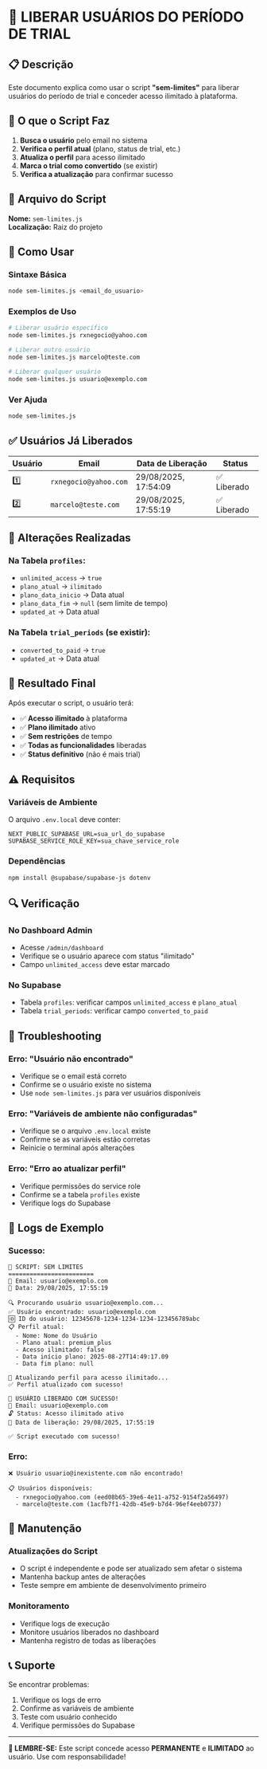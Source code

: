 # 🚀 LIBERAR USUÁRIOS DO PERÍODO DE TRIAL

## 📋 Descrição

Este documento explica como usar o script **"sem-limites"** para liberar usuários do período de trial e conceder acesso ilimitado à plataforma.

## 🎯 O que o Script Faz

1. **Busca o usuário** pelo email no sistema
2. **Verifica o perfil atual** (plano, status de trial, etc.)
3. **Atualiza o perfil** para acesso ilimitado
4. **Marca o trial como convertido** (se existir)
5. **Verifica a atualização** para confirmar sucesso

## 📁 Arquivo do Script

**Nome:** `sem-limites.js`  
**Localização:** Raiz do projeto

## 🚀 Como Usar

### **Sintaxe Básica**
```bash
node sem-limites.js <email_do_usuario>
```

### **Exemplos de Uso**
```bash
# Liberar usuário específico
node sem-limites.js rxnegocio@yahoo.com

# Liberar outro usuário
node sem-limites.js marcelo@teste.com

# Liberar qualquer usuário
node sem-limites.js usuario@exemplo.com
```

### **Ver Ajuda**
```bash
node sem-limites.js
```

## ✅ Usuários Já Liberados

| Usuário | Email | Data de Liberação | Status |
|---------|-------|-------------------|--------|
| 1️⃣ | `rxnegocio@yahoo.com` | 29/08/2025, 17:54:09 | ✅ Liberado |
| 2️⃣ | `marcelo@teste.com` | 29/08/2025, 17:55:19 | ✅ Liberado |

## 🔧 Alterações Realizadas

### **Na Tabela `profiles`:**
- `unlimited_access` → `true`
- `plano_atual` → `ilimitado`
- `plano_data_inicio` → Data atual
- `plano_data_fim` → `null` (sem limite de tempo)
- `updated_at` → Data atual

### **Na Tabela `trial_periods` (se existir):**
- `converted_to_paid` → `true`
- `updated_at` → Data atual

## 🎉 Resultado Final

Após executar o script, o usuário terá:
- ✅ **Acesso ilimitado** à plataforma
- ✅ **Plano ilimitado** ativo
- ✅ **Sem restrições** de tempo
- ✅ **Todas as funcionalidades** liberadas
- ✅ **Status definitivo** (não é mais trial)

## ⚠️ Requisitos

### **Variáveis de Ambiente**
O arquivo `.env.local` deve conter:
```env
NEXT_PUBLIC_SUPABASE_URL=sua_url_do_supabase
SUPABASE_SERVICE_ROLE_KEY=sua_chave_service_role
```

### **Dependências**
```bash
npm install @supabase/supabase-js dotenv
```

## 🔍 Verificação

### **No Dashboard Admin**
- Acesse `/admin/dashboard`
- Verifique se o usuário aparece com status "ilimitado"
- Campo `unlimited_access` deve estar marcado

### **No Supabase**
- Tabela `profiles`: verificar campos `unlimited_access` e `plano_atual`
- Tabela `trial_periods`: verificar campo `converted_to_paid`

## 🚨 Troubleshooting

### **Erro: "Usuário não encontrado"**
- Verifique se o email está correto
- Confirme se o usuário existe no sistema
- Use `node sem-limites.js` para ver usuários disponíveis

### **Erro: "Variáveis de ambiente não configuradas"**
- Verifique se o arquivo `.env.local` existe
- Confirme se as variáveis estão corretas
- Reinicie o terminal após alterações

### **Erro: "Erro ao atualizar perfil"**
- Verifique permissões do service role
- Confirme se a tabela `profiles` existe
- Verifique logs do Supabase

## 📝 Logs de Exemplo

### **Sucesso:**
```
🚀 SCRIPT: SEM LIMITES
========================
📧 Email: usuario@exemplo.com
📅 Data: 29/08/2025, 17:55:19

🔍 Procurando usuário usuario@exemplo.com...
✅ Usuário encontrado: usuario@exemplo.com
🆔 ID do usuário: 12345678-1234-1234-1234-123456789abc
📋 Perfil atual:
  - Nome: Nome do Usuário
  - Plano atual: premium_plus
  - Acesso ilimitado: false
  - Data início plano: 2025-08-27T14:49:17.09
  - Data fim plano: null

🔄 Atualizando perfil para acesso ilimitado...
✅ Perfil atualizado com sucesso!

🎉 USUÁRIO LIBERADO COM SUCESSO!
📧 Email: usuario@exemplo.com
🔓 Status: Acesso ilimitado ativo
📅 Data de liberação: 29/08/2025, 17:55:19

✅ Script executado com sucesso!
```

### **Erro:**
```
❌ Usuário usuario@inexistente.com não encontrado!

📋 Usuários disponíveis:
  - rxnegocio@yahoo.com (eed08b65-39e6-4e11-a752-9154f2a56497)
  - marcelo@teste.com (1acfb7f1-42db-45e9-b7d4-96ef4eeb0737)
```

## 🔄 Manutenção

### **Atualizações do Script**
- O script é independente e pode ser atualizado sem afetar o sistema
- Mantenha backup antes de alterações
- Teste sempre em ambiente de desenvolvimento primeiro

### **Monitoramento**
- Verifique logs de execução
- Monitore usuários liberados no dashboard
- Mantenha registro de todas as liberações

## 📞 Suporte

Se encontrar problemas:
1. Verifique os logs de erro
2. Confirme as variáveis de ambiente
3. Teste com usuário conhecido
4. Verifique permissões do Supabase

---

**🎯 LEMBRE-SE:** Este script concede acesso **PERMANENTE** e **ILIMITADO** ao usuário. Use com responsabilidade!

